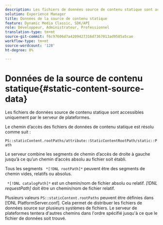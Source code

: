 ```yaml
---
description: Les fichiers de données source de contenu statique sont accessibles uniquement par le serveur de plateformes.
solution: Experience Manager
title: Données de la source de contenu statique
feature: Dynamic Media Classic, SDK/API
role: Développeur, Administrateur, Professionnel
translation-type: tm+mt
source-git-commit: f6c97606d7a4209427316d7367013ad9585a5cae
workflow-type: tm+mt
source-wordcount: '128'
ht-degree: 0%

---
```



# Données de la source de contenu statique{#static-content-source-data}

Les fichiers de données source de contenu statique sont accessibles uniquement par le serveur de plateformes.

Le chemin d’accès des fichiers de données de contenu statique est résolu comme suit :

`PS::staticContent.rootPaths/attribute::StaticContentRootPath/static::Path`

Le serveur combine les segments de chemin d’accès de droite à gauche jusqu’à ce qu’un chemin d’accès absolu au fichier soit établi.

Tous les segments ` *[!DNL rootPath]*` peuvent être des segments de chemin vides, relatifs ou absolus.

` *[!DNL catalogPath]*` est un chemin/nom de fichier absolu ou relatif. *[!DNL requestPath]* doit être un chemin/nom de fichier relatif.

Plusieurs valeurs `PS::staticContent.rootPaths` peuvent être définies dans [!DNL PlatformServer.conf]. Cela permet de distribuer les fichiers de données source sur plusieurs systèmes de fichiers. Le serveur de plateformes tentera d&#39;autres chemins dans l&#39;ordre spécifié jusqu&#39;à ce que le fichier de données soit trouvé.
